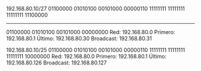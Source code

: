 192.168.80.10/27
01100000 01010100 00101000 00000110
11111111 11111111 11111111 11100000
- - - - - - - - - - - - - - - - -
01100000 01010100 00101000 00000000
Red: 192.168.80.0
Primero: 192.168.80.1
Último: 192.168.80.30
Broadcast: 192.168.80.31


192.168.80.10/25
01100000 01010100 00101000 00000110
11111111 11111111 11111111 10000000
Red: 192.168.80.0
Primero: 192.168.80.1
Último: 192.168.80.126
Broadcast: 192.168.80.127